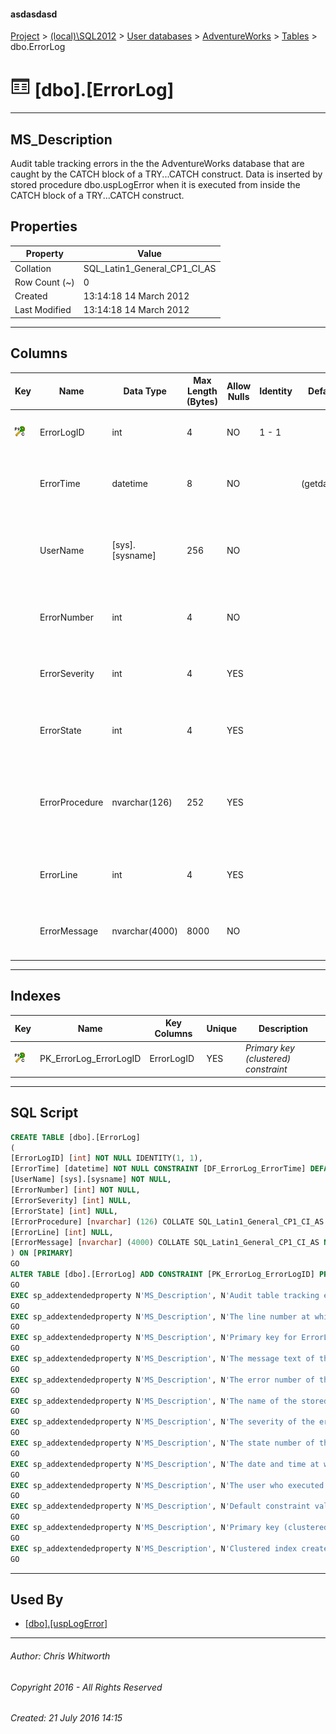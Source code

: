 #### asdasdasd

[Project](../../../../index.md) > [(local)\\SQL2012](../../../index.md) > [User databases](../../index.md) > [AdventureWorks](../index.md) > [Tables](Tables.md) > dbo.ErrorLog

# ![Tables](../../../../Images/Table32.png) [dbo].[ErrorLog]

---

## <a name="#description"></a>MS_Description

Audit table tracking errors in the the AdventureWorks database that are caught by the CATCH block of a TRY...CATCH construct. Data is inserted by stored procedure dbo.uspLogError when it is executed from inside the CATCH block of a TRY...CATCH construct.

## <a name="#properties"></a>Properties

| Property | Value |
|---|---|
| Collation | SQL_Latin1_General_CP1_CI_AS |
| Row Count (~) | 0 |
| Created | 13:14:18 14 March 2012 |
| Last Modified | 13:14:18 14 March 2012 |


---

## <a name="#columns"></a>Columns

| Key | Name | Data Type | Max Length (Bytes) | Allow Nulls | Identity | Default | Description |
|---|---|---|---|---|---|---|---|
| [![Cluster Primary Key PK_ErrorLog_ErrorLogID: ErrorLogID](../../../../Images/pkcluster.png)](#indexes) | ErrorLogID | int | 4 | NO | 1 - 1 |  | _Primary key for ErrorLog records._ |
|  | ErrorTime | datetime | 8 | NO |  | (getdate()) | _The date and time at which the error occurred._ |
|  | UserName | [sys].[sysname] | 256 | NO |  |  | _The user who executed the batch in which the error occurred._ |
|  | ErrorNumber | int | 4 | NO |  |  | _The error number of the error that occurred._ |
|  | ErrorSeverity | int | 4 | YES |  |  | _The severity of the error that occurred._ |
|  | ErrorState | int | 4 | YES |  |  | _The state number of the error that occurred._ |
|  | ErrorProcedure | nvarchar(126) | 252 | YES |  |  | _The name of the stored procedure or trigger where the error occurred._ |
|  | ErrorLine | int | 4 | YES |  |  | _The line number at which the error occurred._ |
|  | ErrorMessage | nvarchar(4000) | 8000 | NO |  |  | _The message text of the error that occurred._ |


---

## <a name="#indexes"></a>Indexes

| Key | Name | Key Columns | Unique | Description |
|---|---|---|---|---|
| [![Cluster Primary Key PK_ErrorLog_ErrorLogID: ErrorLogID](../../../../Images/pkcluster.png)](#indexes) | PK_ErrorLog_ErrorLogID | ErrorLogID | YES | _Primary key (clustered) constraint_ |


---

## <a name="#sqlscript"></a>SQL Script

```sql
CREATE TABLE [dbo].[ErrorLog]
(
[ErrorLogID] [int] NOT NULL IDENTITY(1, 1),
[ErrorTime] [datetime] NOT NULL CONSTRAINT [DF_ErrorLog_ErrorTime] DEFAULT (getdate()),
[UserName] [sys].[sysname] NOT NULL,
[ErrorNumber] [int] NOT NULL,
[ErrorSeverity] [int] NULL,
[ErrorState] [int] NULL,
[ErrorProcedure] [nvarchar] (126) COLLATE SQL_Latin1_General_CP1_CI_AS NULL,
[ErrorLine] [int] NULL,
[ErrorMessage] [nvarchar] (4000) COLLATE SQL_Latin1_General_CP1_CI_AS NOT NULL
) ON [PRIMARY]
GO
ALTER TABLE [dbo].[ErrorLog] ADD CONSTRAINT [PK_ErrorLog_ErrorLogID] PRIMARY KEY CLUSTERED  ([ErrorLogID]) ON [PRIMARY]
GO
EXEC sp_addextendedproperty N'MS_Description', N'Audit table tracking errors in the the AdventureWorks database that are caught by the CATCH block of a TRY...CATCH construct. Data is inserted by stored procedure dbo.uspLogError when it is executed from inside the CATCH block of a TRY...CATCH construct.', 'SCHEMA', N'dbo', 'TABLE', N'ErrorLog', NULL, NULL
GO
EXEC sp_addextendedproperty N'MS_Description', N'The line number at which the error occurred.', 'SCHEMA', N'dbo', 'TABLE', N'ErrorLog', 'COLUMN', N'ErrorLine'
GO
EXEC sp_addextendedproperty N'MS_Description', N'Primary key for ErrorLog records.', 'SCHEMA', N'dbo', 'TABLE', N'ErrorLog', 'COLUMN', N'ErrorLogID'
GO
EXEC sp_addextendedproperty N'MS_Description', N'The message text of the error that occurred.', 'SCHEMA', N'dbo', 'TABLE', N'ErrorLog', 'COLUMN', N'ErrorMessage'
GO
EXEC sp_addextendedproperty N'MS_Description', N'The error number of the error that occurred.', 'SCHEMA', N'dbo', 'TABLE', N'ErrorLog', 'COLUMN', N'ErrorNumber'
GO
EXEC sp_addextendedproperty N'MS_Description', N'The name of the stored procedure or trigger where the error occurred.', 'SCHEMA', N'dbo', 'TABLE', N'ErrorLog', 'COLUMN', N'ErrorProcedure'
GO
EXEC sp_addextendedproperty N'MS_Description', N'The severity of the error that occurred.', 'SCHEMA', N'dbo', 'TABLE', N'ErrorLog', 'COLUMN', N'ErrorSeverity'
GO
EXEC sp_addextendedproperty N'MS_Description', N'The state number of the error that occurred.', 'SCHEMA', N'dbo', 'TABLE', N'ErrorLog', 'COLUMN', N'ErrorState'
GO
EXEC sp_addextendedproperty N'MS_Description', N'The date and time at which the error occurred.', 'SCHEMA', N'dbo', 'TABLE', N'ErrorLog', 'COLUMN', N'ErrorTime'
GO
EXEC sp_addextendedproperty N'MS_Description', N'The user who executed the batch in which the error occurred.', 'SCHEMA', N'dbo', 'TABLE', N'ErrorLog', 'COLUMN', N'UserName'
GO
EXEC sp_addextendedproperty N'MS_Description', N'Default constraint value of GETDATE()', 'SCHEMA', N'dbo', 'TABLE', N'ErrorLog', 'CONSTRAINT', N'DF_ErrorLog_ErrorTime'
GO
EXEC sp_addextendedproperty N'MS_Description', N'Primary key (clustered) constraint', 'SCHEMA', N'dbo', 'TABLE', N'ErrorLog', 'CONSTRAINT', N'PK_ErrorLog_ErrorLogID'
GO
EXEC sp_addextendedproperty N'MS_Description', N'Clustered index created by a primary key constraint.', 'SCHEMA', N'dbo', 'TABLE', N'ErrorLog', 'INDEX', N'PK_ErrorLog_ErrorLogID'
GO

```


---

## <a name="#usedby"></a>Used By

* [[dbo].[uspLogError]](../Programmability/Stored_Procedures/uspLogError.md)


---

###### Author:  Chris Whitworth

###### Copyright 2016 - All Rights Reserved

###### Created: 21 July 2016 14:15

